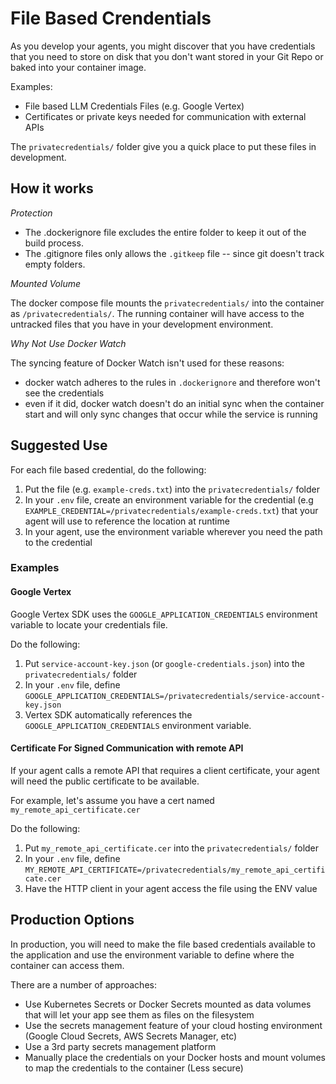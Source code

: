 
# File Based Crendentials 

As you develop your agents, you might discover that you have credentials that you need to store on disk that you don't want stored in your Git Repo or baked into your container image.

Examples:
- File based LLM Credentials Files (e.g. Google Vertex)
- Certificates or private keys needed for communication with external APIs


The `privatecredentials/` folder give you a quick place to put these files in development. 


## How it works

*Protection*
- The .dockerignore file excludes the entire folder to keep it out of the build process.  
- The .gitignore files only allows the `.gitkeep` file -- since git doesn't track empty folders.


*Mounted Volume*

The docker compose file mounts the `privatecredentials/` into the container as `/privatecredentials/`. The running container will have access to the untracked files that you have in your development environment.


*Why Not Use Docker Watch*

The syncing feature of Docker Watch isn't used for these reasons:
- docker watch adheres to the rules in `.dockerignore` and therefore won't see the credentials
- even if it did, docker watch doesn't do an initial sync when the container start and will only sync changes that occur while the service is running


## Suggested Use


For each file based credential, do the following:
1. Put the file (e.g. `example-creds.txt`) into the `privatecredentials/` folder
2. In your `.env` file, create an environment variable for the credential (e.g `EXAMPLE_CREDENTIAL=/privatecredentials/example-creds.txt`) that your agent will use to reference the location at runtime 
3. In your agent, use the environment variable wherever you need the path to the credential


### Examples

#### Google Vertex
Google Vertex SDK uses the `GOOGLE_APPLICATION_CREDENTIALS` environment variable to locate your credentials file.

Do the following:
1. Put `service-account-key.json` (or `google-credentials.json`)  into the `privatecredentials/` folder
2. In your `.env` file, define `GOOGLE_APPLICATION_CREDENTIALS=/privatecredentials/service-account-key.json`
3. Vertex SDK automatically references the `GOOGLE_APPLICATION_CREDENTIALS` environment variable.



#### Certificate For Signed Communication with remote API
If your agent calls a remote API that requires a client certificate, your agent will need the public certificate to be available.

For example, let's assume you have a cert named `my_remote_api_certificate.cer`

Do the following:
1. Put `my_remote_api_certificate.cer`  into the `privatecredentials/` folder
2. In your `.env` file, define `MY_REMOTE_API_CERTIFICATE=/privatecredentials/my_remote_api_certificate.cer`
3. Have the HTTP client in your agent access the file using the ENV value



## Production Options

In production, you will need to make the file based credentials available to the application and use the environment variable to define where the container can access them.

There are a number of approaches:

- Use Kubernetes Secrets or Docker Secrets mounted as data volumes that will let your app see them as files on the filesystem
- Use the secrets management feature of your cloud hosting environment (Google Cloud Secrets, AWS Secrets Manager, etc)
- Use a 3rd party secrets management platform
- Manually place the credentials on your Docker hosts and mount volumes to map the credentials to the container (Less secure)



